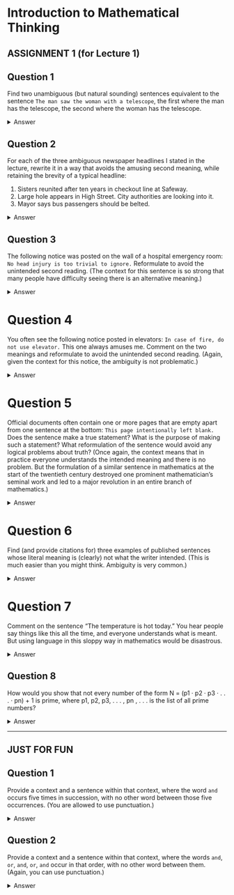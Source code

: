 # Introduction to Mathematical Thinking
## ASSIGNMENT 1 (for Lecture 1)

Question 1
----------

Find two unambiguous (but natural sounding) sentences equivalent to the sentence `The man saw the woman with a telescope`, the first where the man has the telescope, the second where the woman
has the telescope.


<details>
    <summary> Answer </summary>
        <p>1. The man saw the woman through his telescope.
        </p>
        <p>2. The man saw the woman who had a telescope.
        </p>
</details>

Question 2
----------
For each of the three ambiguous newspaper headlines I stated in the lecture, rewrite it in a way that avoids the amusing second meaning, while retaining the brevity of a typical headline:

1. Sisters reunited after ten years in checkout line at Safeway.
2. Large hole appears in High Street. City authorities are looking into it.
3. Mayor says bus passengers should be belted.

<details>
    <summary> Answer </summary>
        <p>1. Sisters reunited in checkout line at safeway after 10 years apart.
        </p>
        <p>2. Large hole appears in High Street. City authorities are looking into fixing it.
        </p>
        <p>3. Mayor says all bus passengers should fasten their seat belts.
        </p>
</details>


Question 3
---------

The following notice was posted on the wall of a hospital emergency room: `No head injury is too trivial to ignore.`
Reformulate to avoid the unintended second reading. (The context for this sentence is so strong
that many people have difficulty seeing there is an alternative meaning.)

<details>
    <summary> Answer </summary>
        <p>Every head injury is serious enough to pay attention to it.
        </p>
</details>



Question 4
=========

You often see the following notice posted in elevators: `In case of fire, do not use elevator.`
This one always amuses me. Comment on the two meanings and reformulate to avoid the unintended
second reading. (Again, given the context for this notice, the ambiguity is not problematic.)

<details>
    <summary> Answer </summary>
        <p>Meaning_1: If the building is on fire, do not use the elevator.
        </p>
        <p>Meaning_2: Do not use the elevator in case doing so causes a fire.
        </p>
        <p> Formulation: If somewhere in the building is burning, the use of elevator is prohibited.
        </p>
</details>


Question 5
=========

Official documents often contain one or more pages that are empty apart from one sentence at the
bottom: `This page intentionally left blank.`
Does the sentence make a true statement? What is the purpose of making such a statement?
What reformulation of the sentence would avoid any logical problems about truth? (Once again,
the context means that in practice everyone understands the intended meaning and there is no
problem. But the formulation of a similar sentence in mathematics at the start of the twentieth
century destroyed one prominent mathematician’s seminal work and led to a major revolution in
an entire branch of mathematics.)

<details>
    <summary> Answer </summary>
        <p>1. The statement is false because the page is truly not blank. It already has the statement 'This page intentionally left blank.' on it.
        </p>
        <p>2. Its purpose is to let the ready not wonder if the blank page was an error
        </p>
        <p>3. Reformulation: This page contains nothing but this sentence
        </p>
</details>


Question 6
=========

Find (and provide citations for) three examples of published sentences whose literal meaning is
(clearly) not what the writer intended. (This is much easier than you might think. Ambiguity is
very common.)

<details>
    <summary> Answer </summary>
        <p>1. She was on the phone.
        </p>
        <p>2. Call me a taxi please.
        </p>
        <p>3. The child hid the toy he found under the bed.
        </p>
</details>

Question 7
=========

Comment on the sentence “The temperature is hot today.” You hear people say things like this
all the time, and everyone understands what is meant. But using language in this sloppy way in
mathematics would be disastrous.

<details>
    <summary> Answer </summary>
        <p>Temperature can be high/low
        </p>
        <p>Weather can be hot or cold. Do not mix both.
        </p>
</details>

Question 8
----------

How would you show that not every number of the form N = (p1 · p2 · p3 · . . . · pn) + 1 is prime,
where p1, p2, p3, . . . , pn , . . . is the list of all prime numbers?

<details>
    <summary> Answer </summary>
</details>


---

## JUST FOR FUN

Question 1
----------

Provide a context and a sentence within that context, where the word `and` occurs five times in
succession, with no other word between those five occurrences. (You are allowed to use punctuation.)


<details>
    <summary> Answer </summary>
</details>


Question 2
----------

Provide a context and a sentence within that context, where the words `and`, `or`, `and`, `or`, `and` occur
in that order, with no other word between them. (Again, you can use punctuation.)

<details>
    <summary> Answer </summary>
</details>
